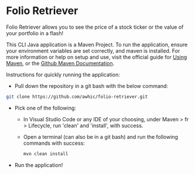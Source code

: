 # Folio Retriever
Folio Retriever allows you to see the price of a stock ticker or the value of your portfolio in a flash!

This CLI Java application is a Maven Project. To run the application, ensure your environment variables are set correctly, and maven is installed. For more information or help on setup and use, visit the official guide for [Using Maven](https://maven.apache.org/), or the [Github Maven Documentation](https://github.com/apache/maven/blob/master/README.md).

Instructions for quickly running the application:
- Pull down the repository in a git bash with the below command:

 ```bash
 git clone https://github.com/awhic/folio-retriever.git
 ```
- Pick one of the following:
  - In Visual Studio Code or any IDE of your choosing, under Maven > fr > Lifecycle, run 'clean' and 'install', with success.
  - Open a terminal (can also be in a git bash) and run the following commands with success:
  
      ```bash
      mvn clean install
      ```
- Run the application!

